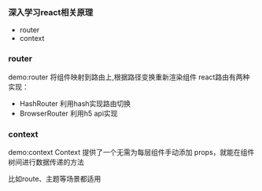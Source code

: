 ### 深入学习react相关原理

- router
- context

### router
demo:router
将组件映射到路由上,根据路径变换重新渲染组件
react路由有两种实现：
- HashRouter 利用hash实现路由切换
- BrowserRouter 利用h5 api实现

### context
demo:context
Context 提供了一个无需为每层组件手动添加 props，就能在组件树间进行数据传递的方法

比如route、主题等场景都适用

